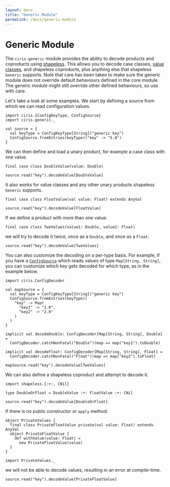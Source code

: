```yaml
---
layout: docs
title: "Generic Module"
permalink: /docs/generic-module
---
```


# Generic Module
The `ciris-generic` module provides the ability to decode products and coproducts using [shapeless][shapeless]. This allows you to decode case classes, [value classes](http://docs.scala-lang.org/overviews/core/value-classes.html), and shapeless coproducts, plus anything else that shapeless `Generic` supports. Note that care has been taken to make sure the generic module does not override default behaviours defined in the core module. The generic module might still override other defined behaviours, so use with care.

Let's take a look at some examples. We start by defining a source from which we can read configuration values.

```tut:silent
import ciris.{ConfigKeyType, ConfigSource}
import ciris.generic._

val source = {
  val keyType = ConfigKeyType[String]("generic key")
  ConfigSource.fromEntries(keyType)("key" -> "5.0")
}
```

We can then define and load a unary product, for example a case class with one value.

```tut:book
final case class DoubleValue(value: Double)

source.read("key").decodeValue[DoubleValue]
```

It also works for value classes and any other unary products shapeless `Generic` supports.

```tut:book
final case class FloatValue(val value: Float) extends AnyVal

source.read("key").decodeValue[FloatValue]
```

If we define a product with more than one value:

```tut:book
final case class TwoValues(value1: Double, value2: Float)
```

we will try to decode it twice, once as a `Double`, and once as a `Float`.

```tut:book
source.read("key").decodeValue[TwoValues]
```

You can also customize the decoding on a per-type basis. For example, if you have a [`ConfigSource`][ConfigSource] which reads values of type `Map[String, String]`, you can customize which key gets decoded for which type, as in the example below.

```tut:book
import ciris.ConfigDecoder

val mapSource = {
  val keyType = ConfigKeyType[String]("generic key")
  ConfigSource.fromEntries(keyType)(
    "key" -> Map(
      "key1" -> "1.0",
      "key2" -> "2.0"
    )
  )
}

implicit val decodeDouble: ConfigDecoder[Map[String, String], Double] =
  ConfigDecoder.catchNonFatal("Double")(map => map("key1").toDouble)

implicit val decodeFloat: ConfigDecoder[Map[String, String], Float] =
  ConfigDecoder.catchNonFatal("Float")(map => map("key2").toFloat)

mapSource.read("key").decodeValue[TwoValues]
```

We can also define a shapeless coproduct and attempt to decode it.

```tut:book
import shapeless.{:+:, CNil}

type DoubleOrFloat = DoubleValue :+: FloatValue :+: CNil

source.read("key").decodeValue[DoubleOrFloat]
```

If there is no public constructor or `apply` method:

```tut:book
object PrivateValues {
  final class PrivateFloatValue private(val value: Float) extends AnyVal
  object PrivateFloatValue {
    def withValue(value: Float) =
      new PrivateFloatValue(value)
  }
}

import PrivateValues._
```

we will not be able to decode values, resulting in an error at compile-time.

```tut:fail:book
source.read("key").decodeValue[PrivateFloatValue]
```

[shapeless]: https://github.com/milessabin/shapeless
[ConfigSource]: /api/ciris/ConfigSource.html
